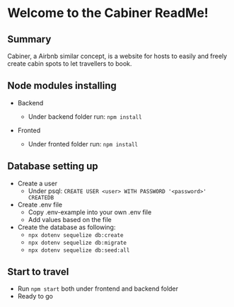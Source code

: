 # Welcome to the Cabiner ReadMe!

## Summary

Cabiner, a Airbnb similar concept, is a website for hosts to easily and freely create cabin spots to let travellers to book.


## Node modules installing
  - Backend
    - Under backend folder run: `npm install`

  - Fronted
    - Under fronted folder run: `npm install`


## Database setting up
  - Create a user
    - Under psql: `CREATE USER <user> WITH PASSWORD '<password>' CREATEDB`
  - Create .env file
    - Copy .env-example into your own .env file
    - Add values based on the file
  - Create the database as following:
    - `npx dotenv sequelize db:create`
    - `npx dotenv sequelize db:migrate`
    - `npx dotenv sequelize db:seed:all`

## Start to travel
  - Run `npm start` both under frontend and backend folder
  - Ready to go
